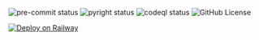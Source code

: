 ![pre-commit status](https://img.shields.io/github/actions/workflow/status/check-phat-nguoi/cpn-telegram-bot/pre-commit.yml?style=for-the-badge&label=pre%20commit&branch=main&logo=precommit)
![pyright status](https://img.shields.io/github/actions/workflow/status/check-phat-nguoi/cpn-telegram-bot/pyright.yml?style=for-the-badge&label=pyright&branch=main)
![codeql status](https://img.shields.io/github/actions/workflow/status/check-phat-nguoi/cpn-telegram-bot/codeql.yml?style=for-the-badge&label=codeql&branch=main)
![GitHub License](https://img.shields.io/github/license/check-phat-nguoi/cpn-telegram-bot?style=for-the-badge)

[![Deploy on Railway](https://railway.com/button.svg)](https://railway.com/template/BIpggh)
